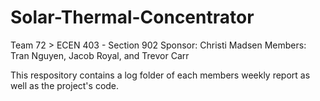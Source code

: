 # Solar-Thermal-Concentrator

Team 72 >
ECEN 403 - Section 902
Sponsor: Christi Madsen
Members: Tran Nguyen, Jacob Royal, and Trevor Carr

This respository contains a log folder of each members weekly report as well as the project's code. 
